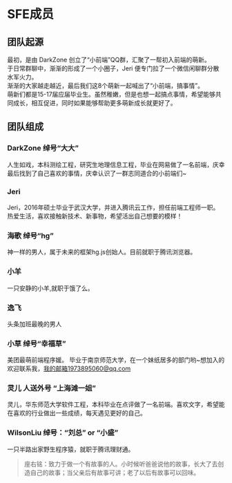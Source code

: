 # SFE成员
## 团队起源
最初，是由 DarkZone 创立了“小前端”QQ群，汇聚了一帮初入前端的萌新。  
于日常群聊中，渐渐的形成了一个小圈子，Jeri 便专门拉了一个微信闲聊群分散水军火力。  
渐渐的大家越走越近，最后我们这8个萌新一起喊出了“小前端，搞事情”。  
萌新们都是15-17届应届毕业生。虽然稚嫩，但是也想一起搞点事情，希望能够共同成长，相互促进，同时如果能够帮助更多萌新成长就更好了。

## 团队组成
### DarkZone 绰号“大大” 
人生如戏，本科测绘工程，研究生地理信息工程，毕业在网易做了一名前端，庆幸最后找到了自己喜欢的事情，庆幸认识了一群志同道合的小前端们~
### Jeri
Jeri，2016年硕士毕业于武汉大学，并进入腾讯云工作，担任前端工程师一职。热爱生活，喜欢接触新技术、新事物，希望活出自己想要的模样！
### 海歌 绰号“hg”
神一样的男人，属于未来的框架hg.js创始人。目前就职于腾讯浏览器。
### 小羊
一只安静的小羊,就职于饿了么。
### 逸飞
头条加班最晚的男人
### 小草 绰号“幸福草”
美团最萌前端程序媛。
毕业于南京师范大学，在一个妹纸居多的部门哟~想加入的欢迎联系我，我的邮箱1973895060@qq.com
### 灵儿 人送外号 “上海滩一姐”
灵儿，华东师范大学软件工程，本科毕业在点评做了一名前端。喜欢文字，希望能在喜欢的行业做出一些成绩，每天遇见更好的自己。
### WilsonLiu 绰号：“刘总” or “小盛”
一只半路出家野生程序猿，就职于腾讯理财通。
> 座右铭：致力于做一个有故事的人。小时候听爸爸说他的故事，长大了去创造自己的故事；当父亲后有故事可讲；老了以后有故事可以回味。
